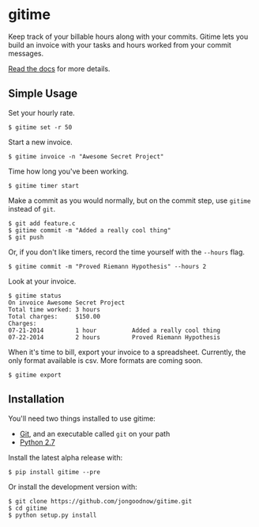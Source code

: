 gitime
====

Keep track of your billable hours along with your commits. Gitime lets you build an invoice with your tasks and hours worked from your commit messages.

[Read the docs](https://github.com/jongoodnow/gitime/tree/master/docs) for more details.

Simple Usage
----

Set your hourly rate.

	$ gitime set -r 50

Start a new invoice.

	$ gitime invoice -n "Awesome Secret Project"

Time how long you've been working.

	$ gitime timer start

Make a commit as you would normally, but on the commit step, use `gitime` instead of `git`.

	$ git add feature.c
	$ gitime commit -m "Added a really cool thing"
	$ git push

Or, if you don't like timers, record the time yourself with the `--hours` flag.

	$ gitime commit -m "Proved Riemann Hypothesis" --hours 2

Look at your invoice.

	$ gitime status
	On invoice Awesome Secret Project
	Total time worked: 3 hours
	Total charges:     $150.00
	Charges:
	07-21-2014         1 hour          Added a really cool thing
	07-22-2014         2 hours         Proved Riemann Hypothesis

When it's time to bill, export your invoice to a spreadsheet. Currently, the only format available is csv. More formats are coming soon.

	$ gitime export

Installation
----

You'll need two things installed to use gitime:

* [Git](http://git-scm.com/downloads), and an executable called `git` on your path
* [Python 2.7](https://www.python.org/downloads/)

Install the latest alpha release with:

	$ pip install gitime --pre

Or install the development version with:

	$ git clone https://github.com/jongoodnow/gitime.git
	$ cd gitime
	$ python setup.py install